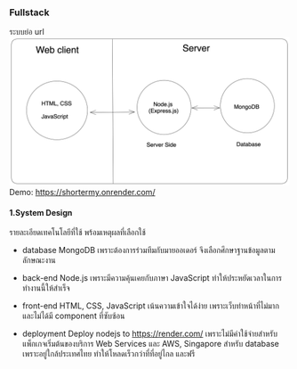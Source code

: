 ### Fullstack
ระบบย่อ url
![alt text](Untitled-2023-01-09-0119.png)
Demo: https://shortermy.onrender.com/

#### 1.System Design
รายละเอียดเทคโนโลยีที่ใช้ พร้อมเหตุผลที่เลือกใช้
- database
MongoDB เพราะต้องการร่วมทีมกับมายออเดอร์ จึงเลือกศึกษาฐานข้อมูลตามลักษณะงาน

- back-end
Node.js เพราะมีความคุ้นเคยกับภาษา JavaScript ทำให้ประหยัดเวลาในการทำงานนี้ให้สำเร็จ

- front-end
HTML, CSS, JavaScript เน้นความเข้าใจได้ง่าย เพราะเว็บทำหน้าที่ไม่มาก และไม่ได้มี component ที่ซับซ้อน

- deployment 
Deploy nodejs to https://render.com/ เพราะไม่มีค่าใช้จ่ายสำหรับแพ็กเกจเริ่มต้นของบริการ Web Services
และ AWS, Singapore สำหรับ database เพราะอยู่ใกล้ประเทศไทย ทำให้โหลดเร็วกว่าที่ที่อยู่ไกล และฟรี